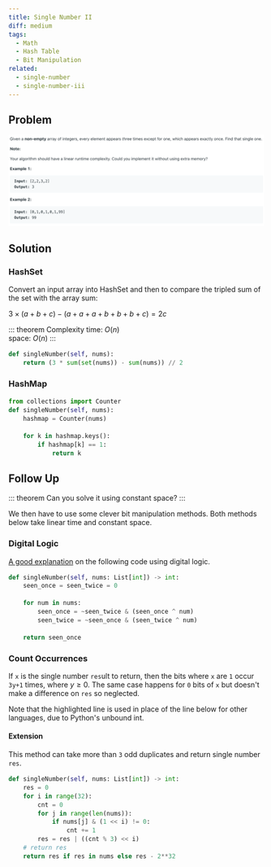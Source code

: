 ```yaml
---
title: Single Number II
diff: medium
tags:
  - Math
  - Hash Table
  - Bit Manipulation
related:
  - single-number
  - single-number-iii
---
```


## Problem

<img class="medium-zoom" src="/algo/single-number-ii.png" alt="https://www.lintcode.com/problem/single-number-ii">

## Solution

### HashSet

Convert an input array into HashSet and then to compare the tripled sum of the set with the array sum:

$3 \times (a + b + c) - (a + a + a + b + b + b + c) = 2c$

::: theorem Complexity
time: $O(n)$  
space: $O(n)$
:::

```py
def singleNumber(self, nums):
    return (3 * sum(set(nums)) - sum(nums)) // 2
```

### HashMap

```py
from collections import Counter
def singleNumber(self, nums):
    hashmap = Counter(nums)

    for k in hashmap.keys():
        if hashmap[k] == 1:
            return k
```

## Follow Up

::: theorem
Can you solve it using constant space?
:::

We then have to use some clever bit manipulation methods. Both methods below take linear time and constant space.

### Digital Logic

[A good explanation](https://medium.com/@lenchen/leetcode-137-single-number-ii-31af98b0f462) on the following code using digital logic.

```py
def singleNumber(self, nums: List[int]) -> int:
    seen_once = seen_twice = 0

    for num in nums:
        seen_once = ~seen_twice & (seen_once ^ num)
        seen_twice = ~seen_once & (seen_twice ^ num)

    return seen_once
```

### Count Occurrences

If `x` is the single number `res`ult to return, then the bits where `x` are `1` occur `3y+1` times, where $y \ge 0$. The same case happens for `0` bits of `x` but doesn't make a difference on `res` so neglected.

Note that the highlighted line is used in place of the line below for other languages, due to Python's unbound int.

#### Extension

This method can take more than `3` odd duplicates and return single number `res`.

```py {9}
def singleNumber(self, nums: List[int]) -> int:
    res = 0
    for i in range(32):
        cnt = 0
        for j in range(len(nums)):
            if nums[j] & (1 << i) != 0:
                cnt += 1
        res = res | ((cnt % 3) << i)
    # return res
    return res if res in nums else res - 2**32
```

<!-- General algo (REDO): https://leetcode.com/problems/single-number-ii/discuss/43295/Detailed-explanation-and-generalization-of-the-bitwise-operation-method-for-single-numbers -->
